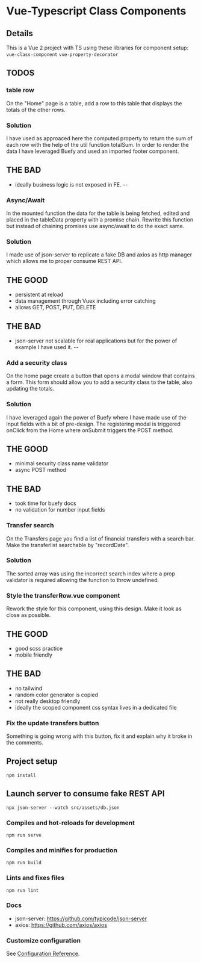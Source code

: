 # Vue-Typescript Class Components

## Details

This is a Vue 2 project with TS using these libraries for component setup:
```vue-class-component```
```vue-property-decorator```


## TODOS

### table row
On the "Home" page is a table, add a row to this table that displays the totals of the other rows.
### Solution
I have used as approaced here the computed property to return the sum of each row with the help of the util function totalSum.
In order to render the data I have leveraged Buefy and used an imported footer component.
## THE BAD
- ideally business logic is not exposed in FE.
--

### Async/Await
In the mounted function the data for the table is being fetched, edited and placed in the tableData property with a promise chain. 
Rewrite this function but instead of chaining promises use async/await to do the exact same. 
### Solution
I made use of json-server to replicate a fake DB and axios as http manager which allows me to proper consume REST API.

## THE GOOD
- persistent at reload
- data management through Vuex including error catching
- allows GET, POST, PUT, DELETE
## THE BAD
- json-server not scalable for real applications but for the power of example I have used it.
--


### Add a security class
On the home page create a button that opens a modal window that contains a form. This form should allow you to add a security class to the table, also updating the totals.
### Solution
I have leveraged again the power of Buefy where I have made use of the input fields with a bit of pre-design.
The registering modal is triggered onClick from the Home where onSubmit triggers the POST method.

## THE GOOD
- minimal security class name validator
- async POST method
## THE BAD
- took time for buefy docs
- no validation for number input fields

### Transfer search
On the Transfers page you find a list of financial transfers with a search bar. Make the transferlist searchable by "recordDate".
### Solution
The sorted array was using the incorrect search index where a prop validator is required allowing the function to throw undefined.

### Style the transferRow.vue component
Rework the style for this component, using this design. Make it look as close as possible.

## THE GOOD
- good scss practice
- mobile friendly
## THE BAD
- no tailwind
- random color generator is copied
- not really desktop friendly
- ideally the scoped component css syntax lives in a dedicated file
### Fix the update transfers button
Something is going wrong with this button, fix it and explain why it broke in the comments.

## Project setup
```
npm install
```
## Launch server to consume fake REST API
```
npx json-server --watch src/assets/db.json
```

### Compiles and hot-reloads for development
```
npm run serve
```

### Compiles and minifies for production
```
npm run build
```

### Lints and fixes files
```
npm run lint
```
### Docs
- json-server: https://github.com/typicode/json-server
- axios: https://github.com/axios/axios


### Customize configuration
See [Configuration Reference](https://cli.vuejs.org/config/).
